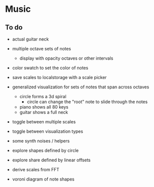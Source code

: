 # Music

## To do

- actual guitar neck


- multiple octave sets of notes
	- display with opacity octaves or other intervals
- color swatch to set the color of notes
- save scales to localstorage with a scale picker

- generalized visualization for sets of notes that span across octaves
	- circle forms a 3d spiral
		- circle can change the "root" note to slide through the notes
	- piano shows all 80 keys
	- guitar shows a full neck

- toggle between multiple scales
- toggle between visualization types
- some synth noises / helpers

- explore shapes defined by circle
- explore share defined by linear offsets

- derive scales from FFT

- voroni diagram of note shapes